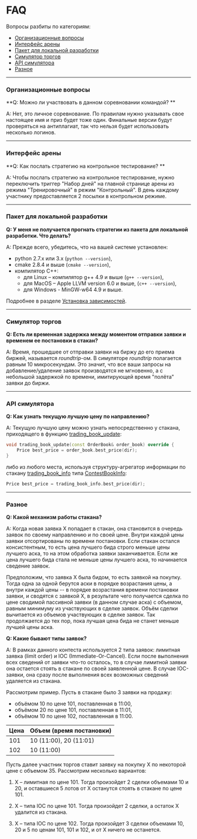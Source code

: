 # FAQ

Вопросы разбиты по категориям:
- [Организационные вопросы](#org)
- [Интерфейс арены](#interface)
- [Пакет для локальной разработки](#local-pack)
- [Симулятор торгов](#simulator)
- [API симулятора](#api)
- [Разное](#misc)

---

### Организационные вопросы<a id="org"></a>

**Q: Можно ли участвовать в данном соревновании командой? **

A: Нет, это личное соревнование.
По правилам нужно указывать свое настоящее имя и приз будет тоже один.
Финальные версии будут проверяться на антиплагиат, так что нельзя будет использовать несколько логинов.

---

### Интерфейс арены<a id="interface"></a>

**Q: Как послать стратегию на контрольное тестирование? **

A: Чтобы послать стратегию на контрольное тестирование, нужно переключить триггер "Набор дней" на главной странице арены из режима "Тренировочный" в режим "Контрольный".
В день каждому участнику предоставляется 2 посылки в контрольном режиме.

---

### Пакет для локальной разработки<a id="local-pack"></a>

**Q: У меня не получается прогнать стратегии из пакета для локальной разработки.
Что делать?**

A: Прежде всего, убедитесь, что на вашей системе установлен:
- python 2.7.x или 3.x (`python --version`),
- cmake 2.8.4 и выше (`cmake --version`),
- компилятор C++:
    - для Linux – компилятор g++ 4.9 и выше (`g++ --version`),
    - для MacOS – Apple LLVM version 6.0 и выше, (`c++ --version`),
    - для Windows - MinGW-w64 4.9 и выше.

Подробнее в разделе [Установка зависимостей](/local-pack/requirements.md).

---

### Симулятор торгов<a id="simulator"></a>

**Q: Есть ли временная задержка между моментом отправки заявки и временем ее постановки в стакан?**

A: Время, прошедшее от отправки заявки на биржу до его приема биржей, называется *roundtrip*-ом.
В симуляторе *roundtrip* полагается равным 10 микросекундам.
Это значит, что все ваши запросы на добавление/удаление заявок производятся не мгновенно, а с небольшой задержкой по времени, имитирующей время "полёта" заявки до биржи.

---

### API симулятора<a id="api"></a>

**Q: Как узнать текущую лучшую цену по направлению?**

A: Текущую лучшую цену можно узнать непосредственно у стакана, приходящего в функцию [trading_book_update](api/ParticipantStrategy.md#trading_book_update):

```c++
void trading_book_update(const OrderBook& order_book) override {
    Price best_price = order_book.best_price(dir);
}
```

либо из любого места, используя структуру-агрегатор информации по стакану [trading_book_info](api/ParticipantStrategy.md#trading_book_info) типа [ContestBookInfo](api/ContestBookInfo.md):

```c++
Price best_price = trading_book_info.best_price(dir);
```

---

### Разное<a id="misc"></a>

**Q: Какой механизм работы стакана?**

A: Когда новая заявка X попадает в стакан, она становится в очередь заявок по своему направлению и по своей цене.
Внутри каждой цены заявки отсортированы по времени постановки.
Если стакан остался консистентным, то есть цена лучшего бида строго меньше цены лучшего аска, то на этом обработка заявки заканчивается.
Если же цена лучшего бида стала не меньше цены лучшего аска, то начинается сведение заявок.

Предположим, что заявка X была бидом, то есть заявкой на покупку.
Тогда одна за одной берутся аски в порядке возрастания цены, а внутри каждой цены -- в порядке возрастания времени постановки заявки, и сводятся с заявкой X, в результате чего получается сделка по цене сводимой пассивной заявки (в данном случае аска) c объемом, равным минимуму из участвующих в сделке заявок.
Объём сделки вычитается из объемов участвующих в сделке заявок.
Так продолжается до тех пор, пока лучшая цена бида не станет меньше лучшей цены аска.

**Q: Какие бывают типы заявок?**

A: В рамках данного контеста используется 2 типа заявок: лимитная заявка (limit order) и IOC (Immediate-Or-Cancel).
Если после выполнения всех сведений от заявки что-то осталось, то в случае лимитной заявки она остается стоять в стакане по своей заявленной цене.
В случае IOC-заявки, она сразу после выполнения всех возможных сведений удаляется из стакана.

Рассмотрим пример.
Пусть в стакане было 3 заявки на продажу:
- объёмом 10 по цене 101, поставленная в 11:00,
- объёмом 20 по цене 101, поставленная в 11:01,
- объёмом 10 по цене 102, поставленная в 11:00.

| Цена | Объем (время постановки) |
| --- | --- |
| 101 | 10 (11:00), 20 (11:01)|
|102 | 10 (11:00) |

Пусть далее участник торгов ставит заявку на покупку X по некоторой цене с объемом 35.
Рассмотрим несколько вариантов:

1. X – лимитная по цене 101.
Тогда произойдет 2 сделки объемами 10 и 20, и оставшиеся 5 лотов от X останутся стоять в стакане по цене 101.

2. X – типа IOC по цене 101.
Тогда произойдет 2 сделки, а остаток X удалится из стакана.

3. X – типа IOC по цене 102.
Тогда произойдет 3 сделки объемами 10, 20 и 5 по ценам 101, 101 и 102, и от X ничего не останется.
